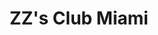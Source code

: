 ---
layout: place
title: "ZZ's Club Miami"
permalink: /florida/miami/zz-s-club-miami.html
stateAbbr: FL
stateName: Florida
cityName: Miami
seo:
  name: "ZZ's Club Miami"
  type: Restaurant
  links: https://zzsclub.com/?utm_medium=Click&utm_source=GoogleMyBusiness
description: "ZZ's Club Miami serves delicious sushi in Miami, Florida. Try fresh Japanese dishes for a great dining experience. Available for, lunch, and dinner."
place_id: ChIJs7ptcSix2YgRV8Ptx4caiVE
photos:
  - name: >-
      places/ChIJs7ptcSix2YgRV8Ptx4caiVE/photos/AeeoHcJdJwzNXCnD66nNIh_uZtTdC1ttzmf2qKJcfIHdqQ3rEK-Y8TGPI-6d_whxp5xWL_bDTAE_kE_enfpDWzi_X267Ndldu_3L0QfuvpbXpe8XSJHHosfercNOqntpvitWtZCwIRgYggCCjGh60oRJtp71tjWoRyFPhFLRb55fCfM3_sN7uRVNzKGGnqenxNT_1H6Dd1CrpuMgLyAj5GPChqM_L3Ye0cXvbFLA9a3dwQEK4SpOoUrfaX1TYgpAn_U6lLih_U4n0bga4lT_AD5ABwQ6iPrB7FZho1VEREXahomM7n2-9gPnotnwx-v1lhI0VDVAPssTwBRMnCumIW0cC2e3jLzx4FhhZrmVu3CSaS9OJZn0n5RPj-Ldheu-4Tngu7miJlZSaKFs0lhm-rDcX8_cySCoBHe9l-lRD8bPYU9Yd1k5
    widthPx: 3370
    heightPx: 2528
    authorAttributions:
      - displayName: Ivan Mariotti
        uri: https://maps.google.com/maps/contrib/111977994384809527840
        photoUri: >-
          https://lh3.googleusercontent.com/a/ACg8ocIsvBvh097j3bO7OBPe8gyw2Gsze_0qXwiOxrbWPrnYO9leoA=s100-p-k-no-mo
    flagContentUri: >-
      https://www.google.com/local/imagery/report/?cb_client=maps_api_places.places_api&image_key=!1e10!2sCIHM0ogKEICAgICd8YfBmQE&hl=en-US
    googleMapsUri: >-
      https://www.google.com/maps/place//data=!3m4!1e2!3m2!1sCIHM0ogKEICAgICd8YfBmQE!2e10!4m2!3m1!1s0x88d9b128716dbab3:0x51891a87c7edc357
  - name: >-
      places/ChIJs7ptcSix2YgRV8Ptx4caiVE/photos/AeeoHcLoCoDFXb3rhUIM7FHMVw2P01CoDKROV1HifRQvHzN-K1RFKwgu_j71Ci5KUY9rG2L8LiVvVdAnPsUWSVu9Fh8W3qrJsxlgPj9L9AZHHEnwgJZX2QM1FuWbEExdCH8Gx8qOtnelDwkYws9NBjaE3tvraTl5NlWtTMdg6lHznV-mi3EEfTuIPeioRVFueDj5Xy4zAIukx-B-MSZz4QkKM6kJ3ng6fHrpxBWoMXe9M0rMC3WNXQQhI9nnjJRFpEddscY-St-2Xc-WHZwUhH9s2Dd_7huOUUwGH5xEN-Vo9bletRzNztTRxtWdocTaBp3Rx8MNalJk4PhJC0oa2zxaDPYsDHkFgzpRcTTDn8-mk7AYOr-0sqIsV6yIK_iIN3l-D7sscl1aoybZWxfrceaae2nJnI-HgmAsJEPqL4hcRnkOPw
    widthPx: 3600
    heightPx: 4800
    authorAttributions:
      - displayName: Adam Docktor
        uri: https://maps.google.com/maps/contrib/110885010956456925174
        photoUri: >-
          https://lh3.googleusercontent.com/a-/ALV-UjWgDScvtIP8PFsrl4gzh6Kx-rHd2TkR8PePUNc2CKzqBrIb04yRCA=s100-p-k-no-mo
    flagContentUri: >-
      https://www.google.com/local/imagery/report/?cb_client=maps_api_places.places_api&image_key=!1e10!2sCIHM0ogKEICAgIDT8729GQ&hl=en-US
    googleMapsUri: >-
      https://www.google.com/maps/place//data=!3m4!1e2!3m2!1sCIHM0ogKEICAgIDT8729GQ!2e10!4m2!3m1!1s0x88d9b128716dbab3:0x51891a87c7edc357
  - name: >-
      places/ChIJs7ptcSix2YgRV8Ptx4caiVE/photos/AeeoHcKtY-TWQBta9viHPYYlTcjwrKtHkYaRvF8PCCQGs_waC4y_GabY4DVDcg_5cgyZv2Mm9-ps0S9biasmWBE0tIEWnOC4zvVBaWRbbFg5y_qP2HjzoWooOAyhuV_lH1nuSlBgyCKoOHP5RGFqCThAhC9RKTUVLxiDikiIURvQZMK1UMHnMaYVCWNBAAXhrTp-w8mwTxgKBc6i2AsvMfNTchkmLvdubidOZbU-rfpttheBHmEdYjuY8nKWg21fzgD2Sf48nCDwAdzsZhG-mF12yxtfQSvkO78V4PgNYZIStYsufrT1uecPQylgFcCQ5m5U2-wZD1nEh-6wsTeB6qJKS-GBZKI98mkvLDqZwaq163vQE_KYfYEljglMt3bsCaxSCR1duvsAz5iEiaHRoU8o4PTAMH_O-99Xz7zJdIs4IuyGjQ
    widthPx: 3024
    heightPx: 3024
    authorAttributions:
      - displayName: Amina Ayoub
        uri: https://maps.google.com/maps/contrib/105251610509972073897
        photoUri: >-
          https://lh3.googleusercontent.com/a/ACg8ocJtFy7NeDCB7Z5Y07uxUBBZmLznasvtBToicyI10Lfe1pNwXxM=s100-p-k-no-mo
    flagContentUri: >-
      https://www.google.com/local/imagery/report/?cb_client=maps_api_places.places_api&image_key=!1e10!2sCIHM0ogKEICAgIDLr8uWVg&hl=en-US
    googleMapsUri: >-
      https://www.google.com/maps/place//data=!3m4!1e2!3m2!1sCIHM0ogKEICAgIDLr8uWVg!2e10!4m2!3m1!1s0x88d9b128716dbab3:0x51891a87c7edc357
  - name: >-
      places/ChIJs7ptcSix2YgRV8Ptx4caiVE/photos/AeeoHcJ6MVtaG2kYp2_wkU50uq2aIHrr3EXFFpdOlMIErRi-GGoVK9m0VJmSxpINJO9N0-zc9io6YBvGgxBQJrpGrtBBv_SJ6XK7i8DM3kLum6_aekugXcYqoAg1t98Ks5CfF_Pn0-s0FChn_DnwgQ3NQVvHTCSKNOK6xqS9ZnBAAuTLjFRthbpUZrl_l39oFHuIgQwMlbO_uHy1QBEp2iIEQURsyNJXK6fm28MMhCqGEb1VIZLQyV0uzQV50atgtDUMHIx0kR9Bm8X9tRLy5w1tPQHXrXNm6EdZOcy1yVqmdILadcFDF-C2HakrubF_cXZaJNVe2YHiEExll1awQOJ2vXN9VAjhY4a5qU2c_52gBkH_J7qPJjMcKyAhkRfq9gnG9hNuME1GjPUc0jmodjIciUVfIoupjRDRjeO615FvcZkU5d_-
    widthPx: 3024
    heightPx: 4032
    authorAttributions:
      - displayName: Kheeto Diet
        uri: https://maps.google.com/maps/contrib/112663852746767784480
        photoUri: >-
          https://lh3.googleusercontent.com/a-/ALV-UjVOctAu7CNkplx-8fpDLS1VqAsZ--Eym1wplxiQ9cMeZBI-kAw=s100-p-k-no-mo
    flagContentUri: >-
      https://www.google.com/local/imagery/report/?cb_client=maps_api_places.places_api&image_key=!1e10!2sCIHM0ogKEICAgICDsJ7q2QE&hl=en-US
    googleMapsUri: >-
      https://www.google.com/maps/place//data=!3m4!1e2!3m2!1sCIHM0ogKEICAgICDsJ7q2QE!2e10!4m2!3m1!1s0x88d9b128716dbab3:0x51891a87c7edc357
  - name: >-
      places/ChIJs7ptcSix2YgRV8Ptx4caiVE/photos/AeeoHcJEsyvRSFzXk97HiYlckKH0t_wuMHds7cizgkso2-uICYONFdTI5eG0LR-qpHL_KTgnVccz_SEirE7rWNJHyg5avoeV__lfwKlSmQELRXkDGwHsXPW_Gw6f5is4XMGmhT9FP_HWiHu4GyB14saVlB6rfLPkz2rJBX0nZhZZ2vo0rEbdqCYuZoj3hP6vjp9A3PZ5jM8GvM-4wZj23AvBsnZDjiE-yhOmrMRZHoZGpgCVgMZPSRafinfJHtV-2UqgP-BmpIHOc6JQUkTwnY5RSMFMWMktzNk4lnpiWgEWcl0sojgHJd-n9BV8NWHnKteXZ6YxDjEc0OT0VzUYhUFXGFUO9OxRE2OuBGb2FXx3vVGFHVUkIbrvi31k0JkK2N3ftq66UgfT_rEzjgAxkkp8QeavWHfciIH5-eueRS67uloFyw
    widthPx: 2268
    heightPx: 4032
    authorAttributions:
      - displayName: Kristy Ying
        uri: https://maps.google.com/maps/contrib/113253129699546555581
        photoUri: >-
          https://lh3.googleusercontent.com/a-/ALV-UjXHO4ABlMhMFh2oG3mZdMJyHIGZL8K94tCtwY1K4XszJW-FsMNQ=s100-p-k-no-mo
    flagContentUri: >-
      https://www.google.com/local/imagery/report/?cb_client=maps_api_places.places_api&image_key=!1e10!2sCIHM0ogKEICAgMDw1OTsGg&hl=en-US
    googleMapsUri: >-
      https://www.google.com/maps/place//data=!3m4!1e2!3m2!1sCIHM0ogKEICAgMDw1OTsGg!2e10!4m2!3m1!1s0x88d9b128716dbab3:0x51891a87c7edc357
  - name: >-
      places/ChIJs7ptcSix2YgRV8Ptx4caiVE/photos/AeeoHcIHeSetz7KducrEGXyAtTvwbSyfdE_55UsZDRWUF3kJMCi7YnsTjQcFgoLZPJdUOFZDQaYREGM6A494MXcNZqrGuMPVDtqGeyCvC1dy2QF620UxiKwQQloDtKT99WWspf_9qFmhGziYEP78wy4tCCP_RoJ1hOfjLUFDhuA22q1sG1rX8gdYLQdFoKowRo6qTNl6ZSpDDKJ51VuSKdS1kaZf_efT3CKIDLhG16mn7VGy3eJIfwicjZCalf_JCzarx2eNWeoja0gkYPAvjABZLs7ihtqkFNHDYB3m0TyOUhi9QZg4hYj6PedegeS4YvV5bLYBLEVn2xswUMC_4hUEzj09hlsjz8zMer3-xoGB6neHCfe0br3U2AbNk-AniMY--h-yAL4ri7T4EQYTIV4dHnDkTEKuWmJGILyzbkhFSfwRQA
    widthPx: 3600
    heightPx: 4800
    authorAttributions:
      - displayName: Karl de Borbón
        uri: https://maps.google.com/maps/contrib/100722261666721721198
        photoUri: >-
          https://lh3.googleusercontent.com/a-/ALV-UjW4NZ1mJwFTuFuvIfVUOWR1nrGg9tA4n9TutH44o0Bw-TvypZ5G0w=s100-p-k-no-mo
    flagContentUri: >-
      https://www.google.com/local/imagery/report/?cb_client=maps_api_places.places_api&image_key=!1e10!2sCIHM0ogKEICAgICVs8boTg&hl=en-US
    googleMapsUri: >-
      https://www.google.com/maps/place//data=!3m4!1e2!3m2!1sCIHM0ogKEICAgICVs8boTg!2e10!4m2!3m1!1s0x88d9b128716dbab3:0x51891a87c7edc357
  - name: >-
      places/ChIJs7ptcSix2YgRV8Ptx4caiVE/photos/AeeoHcLWRea3IE2UuRinMSkEafKARtrisATPHhSTg7l6Gpjh8AST28P1cHS23xyUfyiZ5khY1cuNI80g5hRoaV5TrpdzvAjpUSaBLGN_WCqnFLf35NaYqNLUqjK0I4lSSVqzZ09AwbI_4qgYk0CX_YOR0MDojgp8aBwUUtaruq_4ykYY5cvnx-ukaqsFrdv8ejLMAIBA9RpB33gJLr1AOmODRTcLqu7WWcPlF78GFC8PlslaowbwLUHtu-E0MhNB7MZ9xmccVJjh4gkhAAFxRmLkglWMR8pZQoE7B5cFadg3_w1DakA6Oyf6E9v_Gf0mtzlDguwQOxgmp5Vb2vyy9vtMxS-zTB2MreHQgZ8niiodxSdnHbn7hQaN4DzzUnKVASaakT7A16Xzo8OpHkrcLhV0qVpmyantwVMwuwF94HInoigOpw
    widthPx: 3024
    heightPx: 4032
    authorAttributions:
      - displayName: Karl de Borbón
        uri: https://maps.google.com/maps/contrib/100722261666721721198
        photoUri: >-
          https://lh3.googleusercontent.com/a-/ALV-UjW4NZ1mJwFTuFuvIfVUOWR1nrGg9tA4n9TutH44o0Bw-TvypZ5G0w=s100-p-k-no-mo
    flagContentUri: >-
      https://www.google.com/local/imagery/report/?cb_client=maps_api_places.places_api&image_key=!1e10!2sCIHM0ogKEICAgICVs8boJg&hl=en-US
    googleMapsUri: >-
      https://www.google.com/maps/place//data=!3m4!1e2!3m2!1sCIHM0ogKEICAgICVs8boJg!2e10!4m2!3m1!1s0x88d9b128716dbab3:0x51891a87c7edc357
  - name: >-
      places/ChIJs7ptcSix2YgRV8Ptx4caiVE/photos/AeeoHcJPdXIf5c3GCjKANH0h9iymjxemfX9fnVlccNeIxNlPeAHVTcESfi5Hem3y5rO8OchwXloXvGl9pfhZKISdPLClNP6TlbwazblY59bcm7YM6_4DkmV-UbQjobQEX6k4hFjBzp_qtBbGdRHjm5cIPJanawl8za-dYIWriJ0JB-Pqu2xQj1dVXkleMv0ppzinrApvZXuileJLjqKn9sTf4L3WDvd6dLJcBq4qF0jvETnXuLn98NuHnCSKVFkN5c0bbd2GcROw1YA0-nA84mlX9zF2MbUcEuIUXeQHRWuVVTgXQBxCZzJDMsiwnNuVkXJrGITXjn6PGNN1qSHX2XLSX5RAjSk-DIKNE8g5nCBaw6Z59KbE5gOEBOI30Eg4EeqzRMepdljziK77xHVTVyAnbGXLQaDtfbjGSqMnQf07WkCsAqU
    widthPx: 3024
    heightPx: 3024
    authorAttributions:
      - displayName: Amina Ayoub
        uri: https://maps.google.com/maps/contrib/105251610509972073897
        photoUri: >-
          https://lh3.googleusercontent.com/a/ACg8ocJtFy7NeDCB7Z5Y07uxUBBZmLznasvtBToicyI10Lfe1pNwXxM=s100-p-k-no-mo
    flagContentUri: >-
      https://www.google.com/local/imagery/report/?cb_client=maps_api_places.places_api&image_key=!1e10!2sCIHM0ogKEICAgIDLr8uWlgE&hl=en-US
    googleMapsUri: >-
      https://www.google.com/maps/place//data=!3m4!1e2!3m2!1sCIHM0ogKEICAgIDLr8uWlgE!2e10!4m2!3m1!1s0x88d9b128716dbab3:0x51891a87c7edc357
  - name: >-
      places/ChIJs7ptcSix2YgRV8Ptx4caiVE/photos/AeeoHcKlmK-Q2Orafxzr5gJSJ0km1I3DDVy8dWu9N2uY_AlCFCBji-SWHMFOvRZJh5OQUJE5Pyr5GV2qeDFNIiqFR6atWd12wE87IH0dQ5qN_wcgcQmFU1AwpauN2mIAs0A4yNecEaAipxKMDX-gAzg4s8RhaC09xzn96ww9pFo9NNkxzR3F3i92o3DwSNNuzdfTc3JEQp7QekDZtO3GC9aFyJHrUE2dCAVJJioLnCZQaDGAn109cWDESj0NnFP3J7bIxtmZHRCASdP73uPKzw1yisRP79lw7p2R64_zGs1xvnRE00LJ38lfvqMDnfQtkP8u8Sjxvqk4Y1qXRD1yNiAPJl82SGs4tXASommKkMWTHfzFYQbyUX48AeUO4_jttPd-hq1UfxMWv4xIVmacNSxxXvg2M7RoVnH2CKbP6CJnIrylWyrN
    widthPx: 4032
    heightPx: 3024
    authorAttributions:
      - displayName: Ivan Mariotti
        uri: https://maps.google.com/maps/contrib/111977994384809527840
        photoUri: >-
          https://lh3.googleusercontent.com/a/ACg8ocIsvBvh097j3bO7OBPe8gyw2Gsze_0qXwiOxrbWPrnYO9leoA=s100-p-k-no-mo
    flagContentUri: >-
      https://www.google.com/local/imagery/report/?cb_client=maps_api_places.places_api&image_key=!1e10!2sCIHM0ogKEICAgICd8YfBqQE&hl=en-US
    googleMapsUri: >-
      https://www.google.com/maps/place//data=!3m4!1e2!3m2!1sCIHM0ogKEICAgICd8YfBqQE!2e10!4m2!3m1!1s0x88d9b128716dbab3:0x51891a87c7edc357
  - name: >-
      places/ChIJs7ptcSix2YgRV8Ptx4caiVE/photos/AeeoHcJCkPzC_v7RBbN-sqZ_O4JntbhD3H4fQc_7lSGO10BkyKIKvwIVW6FM5OiJU5igo9ahp3HcRJwM0w2rTPjRQNi5rhi-F1mpdhuucFYIwR4U2xPxibMw44IVZFgEoOkk7I4L7LZsPBDzN8Rm48mnFnfC8wXRSdQDmA60dLpNPTepkzqMfva27UlPezpOt1GuxIzvgU5N4_BoKoxuG7FSL1pEoiZQOv2jlIGvGgUSjlhhkgmqKEWJ_mclENmvSwwSVn8bGA--vlzPdVGaf5RtRxEbyZUnU8K2Q02ZrqMvDMpW-d0U0U_3QQamKfnWXrp0CMeiWYsY0Hz33FOei__87DCLIkxNk2PU8SFhI0cDxieVaTG2JvNbn4SASh7TxH0C09REHvM9CQEbw5WKvxtIBRjZWWWtVq4zeSOG75o-LpCdZw
    widthPx: 4032
    heightPx: 3024
    authorAttributions:
      - displayName: Greg Ricciardi
        uri: https://maps.google.com/maps/contrib/107518656506368325553
        photoUri: >-
          https://lh3.googleusercontent.com/a-/ALV-UjVrl8J6_BXDUBfXZ4yyQb15xECbK_9A6X-B8Ca_q39L5qVpInQkRA=s100-p-k-no-mo
    flagContentUri: >-
      https://www.google.com/local/imagery/report/?cb_client=maps_api_places.places_api&image_key=!1e10!2sCIHM0ogKEICAgID1kcW_CA&hl=en-US
    googleMapsUri: >-
      https://www.google.com/maps/place//data=!3m4!1e2!3m2!1sCIHM0ogKEICAgID1kcW_CA!2e10!4m2!3m1!1s0x88d9b128716dbab3:0x51891a87c7edc357
address: 151 NE 41st St Suite 117, Miami, FL 33137, USA
street: 151 NE 41st St Suite 117
city: Miami
state: FL
zip: '33137'
country: USA
neighborhood: Miami Design District
latitude: '25.814672'
longitude: '-80.192726'
accessibility_options:
  wheelchairAccessibleParking: true
  wheelchairAccessibleEntrance: true
  wheelchairAccessibleRestroom: true
  wheelchairAccessibleSeating: true
business_status: OPERATIONAL
name: ZZ's Club Miami
google_maps_links:
  directionsUri: >-
    https://www.google.com/maps/dir//''/data=!4m7!4m6!1m1!4e2!1m2!1m1!1s0x88d9b128716dbab3:0x51891a87c7edc357!3e0
  placeUri: https://maps.google.com/?cid=5875256359358677847
  writeAReviewUri: >-
    https://www.google.com/maps/place//data=!4m3!3m2!1s0x88d9b128716dbab3:0x51891a87c7edc357!12e1
  reviewsUri: >-
    https://www.google.com/maps/place//data=!4m4!3m3!1s0x88d9b128716dbab3:0x51891a87c7edc357!9m1!1b1
  photosUri: >-
    https://www.google.com/maps/place//data=!4m3!3m2!1s0x88d9b128716dbab3:0x51891a87c7edc357!10e5
primary_type: Japanese Restaurant
opening_hours:
  regular: null
  current: null
secondary_opening_hours:
  regular:
    weekdayDescriptions: null
    type: null
  current:
    weekdayDescriptions: null
    type: null
phone: null
price_level: null
price_range: $100 &ndash; & up
rating: '4.4'
rating_count: 0
website: https://zzsclub.com/?utm_medium=Click&utm_source=GoogleMyBusiness
reviews:
  - name: >-
      places/ChIJs7ptcSix2YgRV8Ptx4caiVE/reviews/ChZDSUhNMG9nS0VJQ0FnTUR3MU9Uc0NnEAE
    relativePublishTimeDescription: 3 weeks ago
    rating: 5
    text:
      text: >-
        Zz’s is a known member only restaurant, but I love that they open it to
        everyone for lunch. Their food and service is always very good
        especially after a day of walking around the Design District.
      languageCode: en
    originalText:
      text: >-
        Zz’s is a known member only restaurant, but I love that they open it to
        everyone for lunch. Their food and service is always very good
        especially after a day of walking around the Design District.
      languageCode: en
    authorAttribution:
      displayName: Kristy Ying
      uri: https://www.google.com/maps/contrib/113253129699546555581/reviews
      photoUri: >-
        https://lh3.googleusercontent.com/a-/ALV-UjXHO4ABlMhMFh2oG3mZdMJyHIGZL8K94tCtwY1K4XszJW-FsMNQ=s128-c0x00000000-cc-rp-mo-ba2
    publishTime: '2025-03-23T21:03:46.416112Z'
    flagContentUri: >-
      https://www.google.com/local/review/rap/report?postId=ChZDSUhNMG9nS0VJQ0FnTUR3MU9Uc0NnEAE&d=17924085&t=1
    googleMapsUri: >-
      https://www.google.com/maps/reviews/data=!4m6!14m5!1m4!2m3!1sChZDSUhNMG9nS0VJQ0FnTUR3MU9Uc0NnEAE!2m1!1s0x88d9b128716dbab3:0x51891a87c7edc357
  - name: >-
      places/ChIJs7ptcSix2YgRV8Ptx4caiVE/reviews/ChZDSUhNMG9nS0VJQ0FnSURMcjh1V0pnEAE
    relativePublishTimeDescription: 9 months ago
    rating: 5
    text:
      text: >-
        It’s my second time. Consistent in flavors presentation and service.
        Elegant atmosphere. I found the bottled water service excessive. My
        glass was always full and was not allowed the chance to get a cold glass
        of water since they kept pouring water over the warmer water. Please
        stop and ask your guests how they prefer water service. It’s obvious
        they want to upsell you water but guests should also have a right to
        refuse refills every 10 minutes. Other than that, a great evening and
        delicious food.
      languageCode: en
    originalText:
      text: >-
        It’s my second time. Consistent in flavors presentation and service.
        Elegant atmosphere. I found the bottled water service excessive. My
        glass was always full and was not allowed the chance to get a cold glass
        of water since they kept pouring water over the warmer water. Please
        stop and ask your guests how they prefer water service. It’s obvious
        they want to upsell you water but guests should also have a right to
        refuse refills every 10 minutes. Other than that, a great evening and
        delicious food.
      languageCode: en
    authorAttribution:
      displayName: Amina Ayoub
      uri: https://www.google.com/maps/contrib/105251610509972073897/reviews
      photoUri: >-
        https://lh3.googleusercontent.com/a/ACg8ocJtFy7NeDCB7Z5Y07uxUBBZmLznasvtBToicyI10Lfe1pNwXxM=s128-c0x00000000-cc-rp-mo-ba5
    publishTime: '2024-07-02T13:27:07.692070Z'
    flagContentUri: >-
      https://www.google.com/local/review/rap/report?postId=ChZDSUhNMG9nS0VJQ0FnSURMcjh1V0pnEAE&d=17924085&t=1
    googleMapsUri: >-
      https://www.google.com/maps/reviews/data=!4m6!14m5!1m4!2m3!1sChZDSUhNMG9nS0VJQ0FnSURMcjh1V0pnEAE!2m1!1s0x88d9b128716dbab3:0x51891a87c7edc357
  - name: >-
      places/ChIJs7ptcSix2YgRV8Ptx4caiVE/reviews/ChdDSUhNMG9nS0VJQ0FnSUR2bl95VDN3RRAB
    relativePublishTimeDescription: 3 months ago
    rating: 5
    text:
      text: >-
        It's a really great place for lunch, they are known for membership only
        at dinner but you can go for lunch without membership, everything was
        great, We got the burger, Toro  bowl, crispy rice yellowtail and few
        desserts, great service and experience as well.
      languageCode: en
    originalText:
      text: >-
        It's a really great place for lunch, they are known for membership only
        at dinner but you can go for lunch without membership, everything was
        great, We got the burger, Toro  bowl, crispy rice yellowtail and few
        desserts, great service and experience as well.
      languageCode: en
    authorAttribution:
      displayName: Alejandro Rosete Rondon
      uri: https://www.google.com/maps/contrib/115672427699383558075/reviews
      photoUri: >-
        https://lh3.googleusercontent.com/a-/ALV-UjVKmUIQQ4sSKNBWp3KZluaUXtK69gq6tjZl9zYiYSQDLoUtOxtw=s128-c0x00000000-cc-rp-mo-ba3
    publishTime: '2024-12-25T14:13:10.604052Z'
    flagContentUri: >-
      https://www.google.com/local/review/rap/report?postId=ChdDSUhNMG9nS0VJQ0FnSUR2bl95VDN3RRAB&d=17924085&t=1
    googleMapsUri: >-
      https://www.google.com/maps/reviews/data=!4m6!14m5!1m4!2m3!1sChdDSUhNMG9nS0VJQ0FnSUR2bl95VDN3RRAB!2m1!1s0x88d9b128716dbab3:0x51891a87c7edc357
  - name: >-
      places/ChIJs7ptcSix2YgRV8Ptx4caiVE/reviews/ChdDSUhNMG9nS0VJQ0FnSURUODcyOXNRRRAB
    relativePublishTimeDescription: 10 months ago
    rating: 5
    text:
      text: >-
        As a Broward county Native and restaurant bar, I can tell you that this
        is five times better than anything I’ve had in Broward county. The
        service is unbelievable. The food was amazing. The vibe was awesome. I’m
        super grateful that my buddy invited us. It’s a private club.
      languageCode: en
    originalText:
      text: >-
        As a Broward county Native and restaurant bar, I can tell you that this
        is five times better than anything I’ve had in Broward county. The
        service is unbelievable. The food was amazing. The vibe was awesome. I’m
        super grateful that my buddy invited us. It’s a private club.
      languageCode: en
    authorAttribution:
      displayName: Adam Docktor
      uri: https://www.google.com/maps/contrib/110885010956456925174/reviews
      photoUri: >-
        https://lh3.googleusercontent.com/a-/ALV-UjWgDScvtIP8PFsrl4gzh6Kx-rHd2TkR8PePUNc2CKzqBrIb04yRCA=s128-c0x00000000-cc-rp-mo-ba5
    publishTime: '2024-05-27T19:55:57.232451Z'
    flagContentUri: >-
      https://www.google.com/local/review/rap/report?postId=ChdDSUhNMG9nS0VJQ0FnSURUODcyOXNRRRAB&d=17924085&t=1
    googleMapsUri: >-
      https://www.google.com/maps/reviews/data=!4m6!14m5!1m4!2m3!1sChdDSUhNMG9nS0VJQ0FnSURUODcyOXNRRRAB!2m1!1s0x88d9b128716dbab3:0x51891a87c7edc357
  - name: >-
      places/ChIJs7ptcSix2YgRV8Ptx4caiVE/reviews/ChZDSUhNMG9nS0VJQ0FnSUNkOFlmQlNREAE
    relativePublishTimeDescription: 8 months ago
    rating: 5
    text:
      text: >-
        For sure one of the best experience since I am in Miami.

        Different dining areas, TV’s room along with candy’s room and obviously
        the cigar lounge couldn’t  be missing!

        Food and service (Ckris) impeccable
      languageCode: en
    originalText:
      text: >-
        For sure one of the best experience since I am in Miami.

        Different dining areas, TV’s room along with candy’s room and obviously
        the cigar lounge couldn’t  be missing!

        Food and service (Ckris) impeccable
      languageCode: en
    authorAttribution:
      displayName: Ivan Mariotti
      uri: https://www.google.com/maps/contrib/111977994384809527840/reviews
      photoUri: >-
        https://lh3.googleusercontent.com/a/ACg8ocIsvBvh097j3bO7OBPe8gyw2Gsze_0qXwiOxrbWPrnYO9leoA=s128-c0x00000000-cc-rp-mo-ba4
    publishTime: '2024-07-20T12:35:58.405406Z'
    flagContentUri: >-
      https://www.google.com/local/review/rap/report?postId=ChZDSUhNMG9nS0VJQ0FnSUNkOFlmQlNREAE&d=17924085&t=1
    googleMapsUri: >-
      https://www.google.com/maps/reviews/data=!4m6!14m5!1m4!2m3!1sChZDSUhNMG9nS0VJQ0FnSUNkOFlmQlNREAE!2m1!1s0x88d9b128716dbab3:0x51891a87c7edc357
parking_options:
  paidStreetParking: true
payment_options:
  acceptsCreditCards: true
  acceptsCashOnly: false
allow_dogs: null
curbside_pickup: false
delivery: false
dine_in: true
good_for_children: false
good_for_groups: true
good_for_sports: null
live_music: true
menu_for_children: null
outdoor_seating: true
reservable: true
restroom: true
serves_beer: true
serves_breakfast: null
serves_brunch: null
serves_cocktails: true
serves_coffee: true
serves_dinner: true
serves_dessert: true
serves_lunch: true
serves_vegetarian_food: true
serves_wine: true
takeout: null
update_category: essentials
summary: null

---